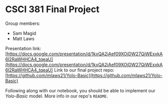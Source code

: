 # CSCI 381 Final Project

Group members:
- Sam Magid
- Matt Laws

Presentation link: [https://docs.google.com/presentation/d/1kxQA2iAef09XOjDW27QjWExxkA6l2RaWHHCA4_tqeaU](https://docs.google.com/presentation/d/1kxQA2iAef09XOjDW27QjWExxkA6l2RaWHHCA4_tqeaU)
Link to our final project repo: [https://github.com/mlaws21/Yolo-Basic](https://github.com/mlaws21/Yolo-Basic)

Following along with our notebook, you should be able to implement our *Yolo-Basic* model. More info in our repo's `README`.
